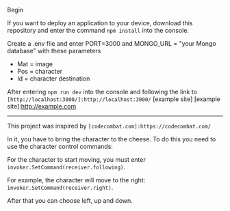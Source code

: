 Begin

If you want to deploy an application to your device, download this repository and enter the command `npm install` into the console.

Create a .env file and enter PORT=3000 and MONGO_URL = "your Mongo database" with these parameters

- Mat = image
- Pos = character
- Id = character destination

After entering `npm run dev` into the console and following the link to `[http://localhost:3000/]:http://localhost:3000/`
[example site]
[example site]:http://example.com

---

This project was inspired by `[codecombat.com]:https://codecombat.com/`

In it, you have to bring the character to the cheese.
To do this you need to use the character control commands:

For the character to start moving, you must enter `invoker.SetCommand(receiver.following)`.

For example, the character will move to the right: `invoker.SetCommand(receiver.right)`.

After that you can choose left, up and down.
